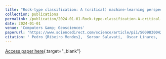 ```yaml
---
title: "Rock-type classification: A (critical) machine-learning perspective"
collection: publications
permalink: /publication/2024-01-01-Rock-type-classification-A-critical-machine-learning-perspective
date: 2024-01-01
venue: 'Computers &amp; Geosciences'
paperurl: 'https://www.sciencedirect.com/science/article/pii/S0098300424002139'
citation: ' Pedro {Ribeiro Mendes},  Soroor Salavati,  Oscar Linares,  Maiara {Moreira Gonçalves},  Marcelo {Ferreira Zampieri},  Vitor {de Sousa Ferreira},  Manuel Castro,  Rafael {de Oliveira Werneck},  Renato Moura,  Elayne Morais,  Ahmed Esmin,  Leopoldo Lusquino,  Denis Schiozer,  Alexandre Ferreira,  Alessandra Davólio,  Anderson Rocha, &quot;Rock-type classification: A (critical) machine-learning perspective.&quot; Computers &amp;amp; Geosciences, 2024.'
---
```

[Access paper here](https://www.sciencedirect.com/science/article/pii/S0098300424002139){:target="_blank"}
